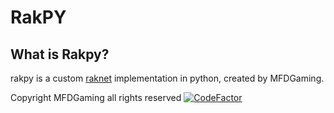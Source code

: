 # RakPY

 ## What is Rakpy?
 rakpy is a custom [raknet](http://www.jenkinssoftware.com) implementation in python, created by MFDGaming.

 Copyright MFDGaming all rights reserved
 [![CodeFactor](https://www.codefactor.io/repository/github/podrum/rakpy/badge)](https://www.codefactor.io/repository/github/podrum/rakpy)
